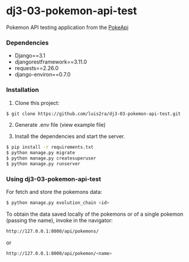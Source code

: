 # dj3-03-pokemon-api-test

Pokemon API testing application from the [PokeApi](https://pokeapi.co/)

### Dependencies

- Django==3.1
- djangorestframework==3.11.0
- requests==2.26.0
- django-environ==0.7.0

### Installation

1. Clone this project:

```sh
$ git clone https://github.com/luis2ra/dj3-03-pokemon-api-test.git
```

2. Generate .env file (view example file)


3. Install the dependencies and start the server.

```sh
$ pip install -r requirements.txt
$ python manage.py migrate
$ python manage.py createsuperuser
$ python manage.py runserver
```


### Using dj3-03-pokemon-api-test

For fetch and store the pokemons data:

```sh
$ python manage.py evolution_chain <id>
```

To obtain the data saved locally of the pokemons or of a single pokemon (passing the name), invoke in the navigator:

```sh
http://127.0.0.1:8000/api/pokemons/
```
or

```sh
http://127.0.0.1:8000/api/pokemon/<name>
```
